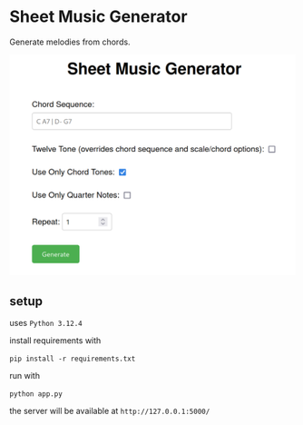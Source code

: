 
# Sheet Music Generator

Generate melodies from chords.

![image](image.png)

## setup

uses `Python 3.12.4`

install requirements with 

`pip install -r requirements.txt`

run with 

`python app.py`

the server will be available at `http://127.0.0.1:5000/`
